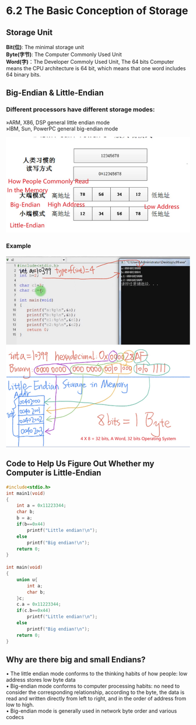 # 6.2 The Basic Conception of Storage



## Storage Unit

**Bit(位)**: The minimal storage unit  
**Byte(字节)**: The Computer Commonly Used Unit  
**Word(字)**：The Developer Commoly Used Unit, The 64 bits Computer means the CPU architecture is 64 bit, which means that one word includes 64 binary bits.

## Big-Endian & Little-Endian

### Different processors have different storage modes:

»ARM, X86, DSP general little endian mode  
»IBM, Sun, PowerPC general big-endian mode  

![01](https://github.com/knightsummon/02-Computer-underlying-programming-and-system-optimization/blob/main/06%20Data%20Storage%20and%20Pointer/6.2%20The%20Basic%20Conception%20of%20Storage.assets/01.jpg)

### Example

![02](https://github.com/knightsummon/02-Computer-underlying-programming-and-system-optimization/blob/main/06%20Data%20Storage%20and%20Pointer/6.2%20The%20Basic%20Conception%20of%20Storage.assets/02.jpg)



## Code to Help Us Figure Out Whether my Computer is Little-Endian

```c
#include<stdio.h>
int main1(void)
{
	int a = 0x11223344;
	char b;
	b = a;
	if(b==0x44)
		printf("Little endian!\n");
	else
		printf("Big endian!\n");
	return 0; 
} 

int main(void)
{
	union u{
		int a;
		char b;
	}c;
	c.a = 0x11223344;
	if(c.b==0x44)
		printf("Little endian!\n");
	else
		printf("Big endian!\n");
	return 0;
}
```

## Why are there big and small Endians?

• The little endian mode conforms to the thinking habits of how people: low address stores low byte data  
• Big-endian mode conforms to computer processing habits: no need to consider the corresponding relationship, according to the byte, the data is read and written directly from left to right, and in the order of address from low to high.  
• Big-endian mode is generally used in network byte order and various codecs  
